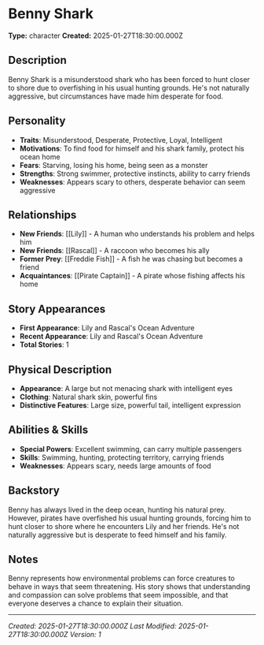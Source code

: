 # Benny Shark

**Type:** character
**Created:** 2025-01-27T18:30:00.000Z

## Description

Benny Shark is a misunderstood shark who has been forced to hunt closer to shore due to overfishing in his usual hunting grounds. He's not naturally aggressive, but circumstances have made him desperate for food.

## Personality

- **Traits**: Misunderstood, Desperate, Protective, Loyal, Intelligent
- **Motivations**: To find food for himself and his shark family, protect his ocean home
- **Fears**: Starving, losing his home, being seen as a monster
- **Strengths**: Strong swimmer, protective instincts, ability to carry friends
- **Weaknesses**: Appears scary to others, desperate behavior can seem aggressive

## Relationships

- **New Friends**: [[Lily]] - A human who understands his problem and helps him
- **New Friends**: [[Rascal]] - A raccoon who becomes his ally
- **Former Prey**: [[Freddie Fish]] - A fish he was chasing but becomes a friend
- **Acquaintances**: [[Pirate Captain]] - A pirate whose fishing affects his home

## Story Appearances

- **First Appearance**: Lily and Rascal's Ocean Adventure
- **Recent Appearance**: Lily and Rascal's Ocean Adventure
- **Total Stories**: 1

## Physical Description

- **Appearance**: A large but not menacing shark with intelligent eyes
- **Clothing**: Natural shark skin, powerful fins
- **Distinctive Features**: Large size, powerful tail, intelligent expression

## Abilities & Skills

- **Special Powers**: Excellent swimming, can carry multiple passengers
- **Skills**: Swimming, hunting, protecting territory, carrying friends
- **Weaknesses**: Appears scary, needs large amounts of food

## Backstory

Benny has always lived in the deep ocean, hunting his natural prey. However, pirates have overfished his usual hunting grounds, forcing him to hunt closer to shore where he encounters Lily and her friends. He's not naturally aggressive but is desperate to feed himself and his family.

## Notes

Benny represents how environmental problems can force creatures to behave in ways that seem threatening. His story shows that understanding and compassion can solve problems that seem impossible, and that everyone deserves a chance to explain their situation.

---
*Created: 2025-01-27T18:30:00.000Z*
*Last Modified: 2025-01-27T18:30:00.000Z*
*Version: 1*


